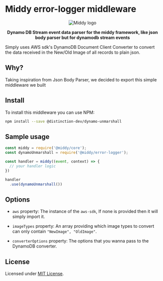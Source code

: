 # Middy error-logger middleware

<div align="center">
  <img alt="Middy logo" src="https://raw.githubusercontent.com/middyjs/middy/main/docs/img/middy-logo.png"/>
</div>

<div align="center">
  <p><strong>
    Dynamo DB Stream event data parser for the middy framework, like json body parser but for dynamodb stream events
  </strong></p>
</div>
Simply uses AWS sdk's DynamoDB Document Client Converter to  convert the data received in the New/Old Image of all records to plain json.

## Why?
Taking inspiration from Json Body Parser, we decided to export this simple middleware we built

## Install
To install this middleware you can use NPM:

```bash
npm install --save @distinction-dev/dynamo-unmarshall
```

## Sample usage

```javascript
const middy = require('@middy/core');
const dynamoUnmarshall = require('@middy/error-logger');

const handler = middy((event, context) => {
  // your handler logic
})

handler
  .use(dynamoUnmarshall())
```

## Options
- `aws` property: The instance of the `aws-sdk`, If none is provided then it will simply import it.

- `imageTypes` property: An array providing which image types to convert can only contain `"NewImage", "OldImage"`.

- `converterOptions` property: The options that you wanna pass to the DynamoDB converter.

## License
Licensed under [MIT License](LICENSE).
